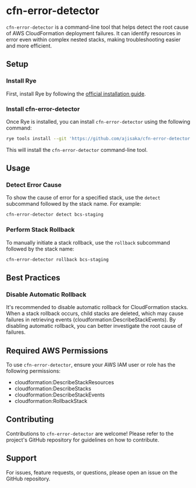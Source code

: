 # cfn-error-detector

`cfn-error-detector` is a command-line tool that helps detect the root cause of AWS CloudFormation deployment failures. It can identify resources in error even within complex nested stacks, making troubleshooting easier and more efficient.

## Setup

### Install Rye

First, install Rye by following the [official installation guide](https://github.com/astral-sh/rye?tab=readme-ov-file#installation).

### Install cfn-error-detector

Once Rye is installed, you can install `cfn-error-detector` using the following command:

```sh
rye tools install --git 'https://github.com/ajisaka/cfn-error-detector' cfn-error-detector
```

This will install the `cfn-error-detector` command-line tool.

## Usage

### Detect Error Cause

To show the cause of error for a specified stack, use the `detect` subcommand followed by the stack name. For example:

```sh
cfn-error-detector detect bcs-staging
```

### Perform Stack Rollback

To manually initiate a stack rollback, use the `rollback` subcommand followed by the stack name:

```sh
cfn-error-detector rollback bcs-staging
```

## Best Practices

### Disable Automatic Rollback

It's recommended to disable automatic rollback for CloudFormation stacks. When a stack rollback occurs, child stacks are deleted, which may cause failures in retrieving events (cloudformation:DescribeStackEvents). By disabling automatic rollback, you can better investigate the root cause of failures.

## Required AWS Permissions

To use `cfn-error-detector`, ensure your AWS IAM user or role has the following permissions:

- cloudformation:DescribeStackResources
- cloudformation:DescribeStacks
- cloudformation:DescribeStackEvents
- cloudformation:RollbackStack

## Contributing

Contributions to `cfn-error-detector` are welcome! Please refer to the project's GitHub repository for guidelines on how to contribute.

## Support

For issues, feature requests, or questions, please open an issue on the GitHub repository.
